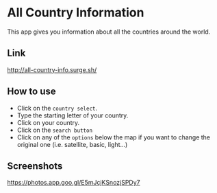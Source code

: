 # All Country Information

This app gives you information about all the countries around the world.

## Link

http://all-country-info.surge.sh/

## How to use

- Click on the `country select`.
- Type the starting letter of your country.
- Click on your country.
- Click on the `search button`
- Click on any of the `options` below the map if you want to change the original one (i.e. satellite, basic, light...)

## Screenshots

https://photos.app.goo.gl/E5mJcjKSnozjSPDy7
